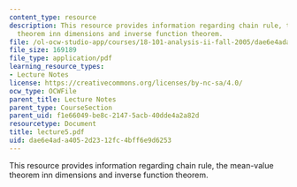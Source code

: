 ```yaml
---
content_type: resource
description: This resource provides information regarding chain rule, the mean-value
  theorem inn dimensions and inverse function theorem.
file: /ol-ocw-studio-app/courses/18-101-analysis-ii-fall-2005/dae6e4ada4052d2312fc4bff6e9d6253_lecture5.pdf
file_size: 169189
file_type: application/pdf
learning_resource_types:
- Lecture Notes
license: https://creativecommons.org/licenses/by-nc-sa/4.0/
ocw_type: OCWFile
parent_title: Lecture Notes
parent_type: CourseSection
parent_uid: f1e66049-be8c-2147-5acb-40dde4a2a82d
resourcetype: Document
title: lecture5.pdf
uid: dae6e4ad-a405-2d23-12fc-4bff6e9d6253
---
```

This resource provides information regarding chain rule, the mean-value theorem inn dimensions and inverse function theorem.